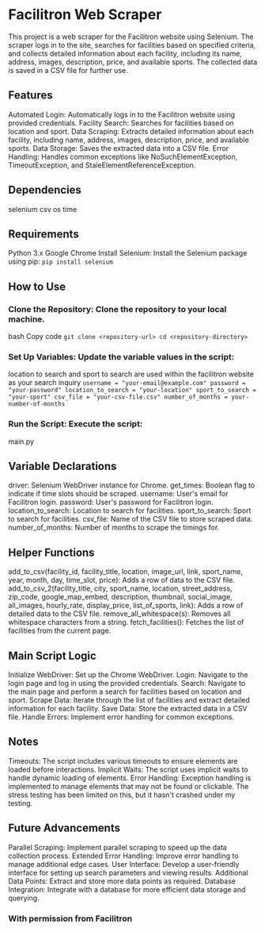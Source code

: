 # Facilitron Web Scraper
This project is a web scraper for the Facilitron website using Selenium. The scraper logs in to the site, searches for facilities based on specified criteria, and collects detailed information about each facility, including its name, address, images, description, price, and available sports. The collected data is saved in a CSV file for further use.

## Features
Automated Login: Automatically logs in to the Facilitron website using provided credentials.
Facility Search: Searches for facilities based on location and sport.
Data Scraping: Extracts detailed information about each facility, including name, address, images, description, price, and available sports.
Data Storage: Saves the extracted data into a CSV file.
Error Handling: Handles common exceptions like NoSuchElementException, TimeoutException, and StaleElementReferenceException.

## Dependencies
selenium
csv
os
time

## Requirements
Python 3.x
Google Chrome
Install Selenium: Install the Selenium package using pip:
`pip install selenium`

## How to Use
### Clone the Repository: Clone the repository to your local machine.
bash
Copy code
`git clone <repository-url>
cd <repository-directory>`

### Set Up Variables: Update the variable values in the script:
location to search and sport to search are used within the facilitron website as your search inquiry
`username = "your-email@example.com"
password = "your-password"
location_to_search = "your-location"
sport_to_search = "your-sport"
csv_file = "your-csv-file.csv"
number_of_months = your-number-of-months`
### Run the Script: Execute the script:
main.py

## Variable Declarations
driver: Selenium WebDriver instance for Chrome.
get_times: Boolean flag to indicate if time slots should be scraped.
username: User's email for Facilitron login.
password: User's password for Facilitron login.
location_to_search: Location to search for facilities.
sport_to_search: Sport to search for facilities.
csv_file: Name of the CSV file to store scraped data.
number_of_months: Number of months to scrape the timings for.

## Helper Functions
add_to_csv(facility_id, facility_title, location, image_url, link, sport_name, year, month, day, time_slot, price): Adds a row of data to the CSV file.
add_to_csv_2(facility_title, city, sport_name, location, street_address, zip_code, google_map_embed, description, thumbnail, social_image, all_images, hourly_rate, display_price, list_of_sports, link): Adds a row of detailed data to the CSV file.
remove_all_whitespace(s): Removes all whitespace characters from a string.
fetch_facilities(): Fetches the list of facilities from the current page.

## Main Script Logic
Initialize WebDriver: Set up the Chrome WebDriver.
Login: Navigate to the login page and log in using the provided credentials.
Search: Navigate to the main page and perform a search for facilities based on location and sport.
Scrape Data: Iterate through the list of facilities and extract detailed information for each facility.
Save Data: Store the extracted data in a CSV file.
Handle Errors: Implement error handling for common exceptions.

## Notes
Timeouts: The script includes various timeouts to ensure elements are loaded before interactions.
Implicit Waits: The script uses implicit waits to handle dynamic loading of elements.
Error Handling: Exception handling is implemented to manage elements that may not be found or clickable.
The stress testing has been limited on this, but it hasn't crashed under my testing.

## Future Advancements
Parallel Scraping: Implement parallel scraping to speed up the data collection process.
Extended Error Handling: Improve error handling to manage additional edge cases.
User Interface: Develop a user-friendly interface for setting up search parameters and viewing results.
Additional Data Points: Extract and store more data points as required.
Database Integration: Integrate with a database for more efficient data storage and querying.

### With permission from Facilitron
